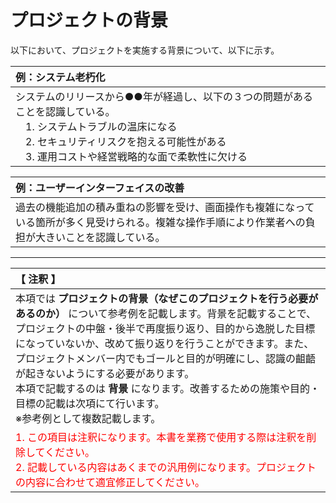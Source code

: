 # プロジェクトの背景
以下において、プロジェクトを実施する背景について、以下に示す。

|例：システム老朽化|
|:---|
|システムのリリースから●●年が経過し、以下の３つの問題があることを認識している。<br>　1. システムトラブルの温床になる<br>　2. セキュリティリスクを抱える可能性がある<br>　3. 運用コストや経営戦略的な面で柔軟性に欠ける|

|例：ユーザーインターフェイスの改善|
|:---|
|過去の機能追加の積み重ねの影響を受け、画面操作も複雑になっている箇所が多く見受けられる。複雑な操作手順により作業者への負担が大きいことを認識している。|

---

|【 注釈 】|
|:---|
|本項では **プロジェクトの背景（なぜこのプロジェクトを行う必要があるのか）** について参考例を記載します。背景を記載することで、プロジェクトの中盤・後半で再度振り返り、目的から逸脱した目標になっていないか、改めて振り返りを行うことができます。また、プロジェクトメンバー内でもゴールと目的が明確にし、認識の齟齬が起きないようにする必要があります。<br>本項で記載するのは **背景** になります。改善するための施策や目的・目標の記載は次項にて行います。<br>※参考例として複数記載します。|
|<span style='color:#f00'>1. この項目は注釈になります。本書を業務で使用する際は注釈を削除してください。<br>2. 記載している内容はあくまでの汎用例になります。プロジェクトの内容に合わせて適宜修正してください。</span>|